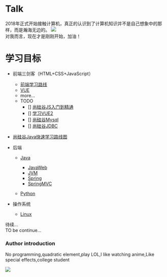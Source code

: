 <!--/about.md-->

# Talk

2018年正式开始接触计算机，真正的认识到了计算机知识并不是自己想象中的那样，而是瀚海无边的。
![](https://s3.bmp.ovh/imgs/2021/08/eb89adb15038e4b3.gif)  
对我而言，现在才是刚刚开始，加油！

# 学习目标
* 前端三剑客（HTML+CSS+JavaScript）
  * [前端学习路线](https://objtube.gitee.io/front-end-roadmap/#/)
  * [VUE](/zh-cn/vue.md)
  * more...
  * TODO
    - [] [尚硅谷JS入门到精通](https://www.bilibili.com/video/BV1YW411T7GX?p=17)
    - [] [学习VUE2](https://cn.vuejs.org/v2/guide/#%E5%A3%B0%E6%98%8E%E5%BC%8F%E6%B8%B2%E6%9F%93)
    - [] [尚硅谷Mysql](https://www.bilibili.com/video/BV1iq4y1u7vj?p=5)
    - [] [尚硅谷JDBC](https://www.bilibili.com/video/BV1eJ411c7rf?p=6&spm_id_from=pageDriver)

* [尚硅谷Java快速学习路线图](https://www.bilibili.com/read/cv5216534?spm_id_from=333.788.b_636f6d6d656e74.8)
* 后端
  * [Java](https://www.bilibili.com/video/BV1Kb411W75N?p=50)
    * [JavaWeb]()
    * [JVM]()
    * [Spring]()
    * [SpringMVC]()

  * [Python]()
* 操作系统
  * [Linux]()  

待续...  
TO be continue...

### Author introduction

No programming,quadratic element,play LOL,I like watching anime,Like special effects,college student

![](https://cdn.jsdelivr.net/gh/a1046700338/a1046700338.github.io@2.0/images/v2.jpg)
